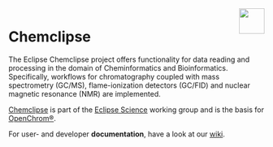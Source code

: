 <img src="https://science.eclipse.org/sites/all/themes/solstice/_themes/solstice_science/logo.png" height="50" align="right">

# Chemclipse

The Eclipse Chemclipse project offers functionality for data reading and processing in the domain of Cheminformatics and Bioinformatics. Specifically, workflows for chromatography coupled with mass spectrometry (GC/MS), flame-ionization detectors (GC/FID) and nuclear magnetic resonance (NMR) are implemented.

[Chemclipse](https://projects.eclipse.org/projects/science.chemclipse) is part of the [Eclipse Science](https://science.eclipse.org/) working group and is the basis for [OpenChrom®](https://github.com/Openchrom/openchrom).

For user- and developer **documentation**, have a look at our [wiki](https://github.com/eclipse/chemclipse/wiki).
